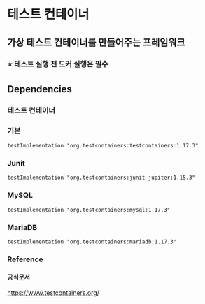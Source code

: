# 테스트 컨테이너

## 가상 테스트 컨테이너를 만들어주는 프레임워크
### ⭐️ 테스트 실행 전 도커 실행은 필수

## Dependencies
### 테스트 컨테이너
### 기본
```shell
testImplementation "org.testcontainers:testcontainers:1.17.3"
```
### Junit
```shell
testImplementation "org.testcontainers:junit-jupiter:1.15.3"
```
### MySQL
```shell
testImplementation "org.testcontainers:mysql:1.17.3"
```

### MariaDB
```shell
testImplementation "org.testcontainers:mariadb:1.17.3"
```

### Reference
#### 공식문서
https://www.testcontainers.org/